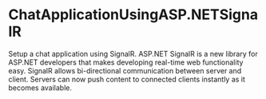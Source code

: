 # ChatApplicationUsingASP.NETSignalR
Setup a chat application using SignalR. ASP.NET SignalR is a new library for ASP.NET developers that makes developing real-time web functionality easy. SignalR allows bi-directional communication between server and client. Servers can now push content to connected clients instantly as it becomes available.
